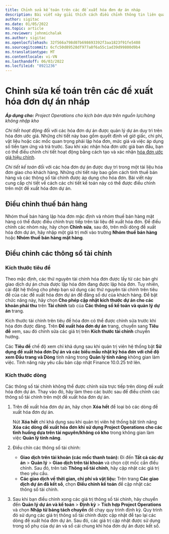 ```yaml
---
title: Chỉnh sửa kế toán trên các đề xuất hóa đơn dự án nháp
description: Bài viết này giải thích cách điều chỉnh thông tin liên quan đến kế toán trên một đề xuất hóa đơn dự thảo.
author: sigitac
ms.date: 01/05/2022
ms.topic: article
ms.reviewer: johnmichalak
ms.author: sigitac
ms.openlocfilehash: 32f566a798d07b698693392f3aa1823f91fe5408
ms.sourcegitcommit: 6cfc50d89528df977a8f6a55c1ad39d99800d9b4
ms.translationtype: MT
ms.contentlocale: vi-VN
ms.lasthandoff: 06/03/2022
ms.locfileid: "8921236"
---
```

# <a name="correct-the-accounting-on-draft-project-invoice-proposals"></a>Chỉnh sửa kế toán trên các đề xuất hóa đơn dự án nháp

_**Áp dụng cho:** Project Operations cho kịch bản dựa trên nguồn lực/hàng không nhập kho_

*Chi tiết hoạt động* đối với các hóa đơn dự án được quản lý dự án duy trì trên hóa đơn ước giá. Những chi tiết này bao gồm quyết định về giờ giấc, chi phí, vật liệu hoặc các mốc quan trọng phải lập hóa đơn, mức giá và việc áp dụng số tiền tạm ứng và trả trước. Sau khi xác nhận hóa đơn ước giá ban đầu, bạn có thể điều chỉnh chi tiết hoạt động bằng cách tạo và xác nhận [hóa đơn ước giá hiệu chỉnh](../proforma-invoicing/corrective-invoices.md).

*Chi tiết kế toán* đối với các hóa đơn dự án được duy trì trong một tài liệu hóa đơn giao cho khách hàng. Những chi tiết này bao gồm cách tính thuế bán hàng và các thông số tài chính được áp dụng cho hóa đơn. Bài viết này cung cấp chi tiết về cách các chi tiết kế toán này có thể được điều chỉnh trên một đề xuất hóa đơn dự án.

## <a name="adjust-sales-tax"></a>Điều chỉnh thuế bán hàng

Nhóm thuế bán hàng lập hóa đơn mặc định và nhóm thuế bán hàng mặt hàng có thể được điều chỉnh trực tiếp trên tài liệu đề xuất hóa đơn. Để điều chỉnh các nhóm này, hãy chọn **Chỉnh sửa**, sau đó, trên mỗi dòng đề xuất hóa đơn dự án, hãy nhập một giá trị mới vào trường **Nhóm thuế bán hàng** hoặc **Nhóm thuế bán hàng mặt hàng**.

## <a name="adjust-financial-dimensions"></a>Điều chỉnh các thông số tài chính

### <a name="header-dimensions"></a>Kích thước tiêu đề

Theo mặc định, các thứ nguyên tài chính hóa đơn được lấy từ các bản ghi giao dịch dự án chưa được lập hóa đơn đang được lập hóa đơn. Tuy nhiên, cài đặt hệ thống cho phép bạn sử dụng các thứ nguyên tài chính trên tiêu đề của các đề xuất hóa đơn dự án để đăng số dư của khách hàng. Để bật chức năng này, hãy chọn **Cho phép cập nhật kích thước dự án cho các khoản phải thu** trên **Tài chính** tab của **Các thông số kế toán và quản lý dự án** trang.

Kích thước tài chính trên tiêu đề hóa đơn có thể được chỉnh sửa trước khi hóa đơn được đăng. Trên **Đề xuất hóa đơn dự án** trang, chuyển sang **Tiêu đề** xem, sau đó chỉnh sửa các giá trị trên **Kích thước tài chính** chuyển hướng.

Các **Tiêu đề** chế độ xem chỉ khả dụng sau khi quản trị viên hệ thống bật **Sử dụng đề xuất hóa đơn Dự án và các biểu mẫu nhật ký hóa đơn với chế độ xem Đầu trang và Dòng** tính năng trong **Quản lý tính năng** không gian làm việc. Tính năng này yêu cầu bản cập nhật Finance 10.0.25 trở lên.

### <a name="line-dimensions"></a>Kích thước dòng

Các thông số tài chính không thể được chỉnh sửa trực tiếp trên dòng đề xuất hóa đơn dự án. Thay vào đó, hãy làm theo các bước sau để điều chỉnh các thông số tài chính trên một đề xuất hóa đơn dự án.

1. Trên đề xuất hóa đơn dự án, hãy chọn **Xóa hết** để loại bỏ các dòng đề xuất hóa đơn dự án.

    Nút **Xóa hết** chỉ khả dụng sau khi quản trị viên hệ thống bật tính năng **Xóa các dòng đề xuất hóa đơn khi sử dụng Project Operations cho các tình huống dựa trên tài nguyên/không có kho** trong không gian làm việc **Quản lý tính năng**.

2. Điều chỉn các thông số tài chính:

    - **Giao dịch trên tài khoản (các mốc thanh toán):** Đi đến **Tất cả các dự án** \> **Quản lý** \> **Giao dịch trên tài khoản** và chọn cột mốc cần điều chỉnh. Sau đó, trên tab **Thông số tài chính**, hãy cập nhật các giá trị theo yêu cầu.
    - **Các giao dịch về thời gian, chi phí và vật liệu:** Trên trang **Các giao dịch dự án đã kết sổ**, chọn **Điều chỉnh kế toán** để cập nhật các thông số tài chính.

3. Sau khi bạn điều chỉnh xong các giá trị thông số tài chính, hãy chuyển đến **Quản lý dự án và kế toán** \> **Định kỳ** \> **Tích hợp Project Operations** và chọn **Nhập từ bảng tách chuyển** để chạy quy trình định kỳ. Quy trình đó sử dụng các giá trị thông số tài chính được cập nhật để tạo lại các dòng đề xuất hóa đơn dự án. Sau đó, các giá trị cập nhật được sử dụng trong sổ phụ của dự án và sổ cái chung khi hóa đơn dự án được kết sổ.
